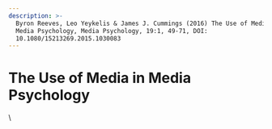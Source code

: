 ```yaml
---
description: >-
  Byron Reeves, Leo Yeykelis & James J. Cummings (2016) The Use of Media in
  Media Psychology, Media Psychology, 19:1, 49-71, DOI:
  10.1080/15213269.2015.1030083
---
```


# The Use of Media in Media Psychology



\
